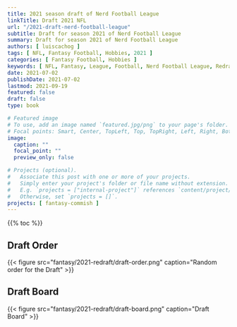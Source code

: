 ```yaml
---
title: 2021 season draft of Nerd Football League
linkTitle: Draft 2021 NFL
url: "/2021-draft-nerd-football-league"
subtitle: Draft for season 2021 of Nerd Football League
summary: Draft for season 2021 of Nerd Football League
authors: [ luiscachog ]
tags: [ NFL, Fantasy Football, Hobbies, 2021 ]
categories: [ Fantasy Football, Hobbies ]
keywords: [ NFL, Fantasy, League, Football, Nerd Football League, Redraft ]
date: 2021-07-02
publishDate: 2021-07-02
lastmod: 2021-09-19
featured: false
draft: false
type: book

# Featured image
# To use, add an image named `featured.jpg/png` to your page's folder.
# Focal points: Smart, Center, TopLeft, Top, TopRight, Left, Right, BottomLeft, Bottom, BottomRight.
image:
  caption: ""
  focal_point: ""
  preview_only: false

# Projects (optional).
#   Associate this post with one or more of your projects.
#   Simply enter your project's folder or file name without extension.
#   E.g. `projects = ["internal-project"]` references `content/project/deep-learning/index.md`.
#   Otherwise, set `projects = []`.
projects: [ fantasy-commish ]
---
```


{{% toc %}}

## Draft Order

{{< figure src="fantasy/2021-redraft/draft-order.png" caption="Random order for the Draft" >}}

## Draft Board

{{< figure src="fantasy/2021-redraft/draft-board.png" caption="Draft Board" >}}
